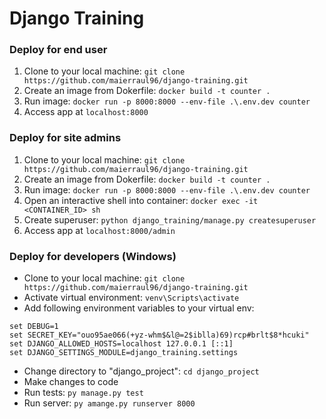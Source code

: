 # Django Training

### Deploy for end user
 1. Clone to your local machine: `git clone https://github.com/maierraul96/django-training.git`
 2. Create an image from Dokerfile:
    `docker build -t counter .`
 3. Run image: `docker run -p 8000:8000 --env-file .\.env.dev counter`
 4. Access app at `localhost:8000`
 
 ### Deploy for site admins
 1. Clone to your local machine: `git clone https://github.com/maierraul96/django-training.git`
 2. Create an image from Dokerfile:
    `docker build -t counter .`
 3. Run image: `docker run -p 8000:8000 --env-file .\.env.dev counter`
 4. Open an interactive shell into container: `docker exec -it <CONTAINER_ID> sh`
 5. Create superuser: `python django_training/manage.py createsuperuser`
 4. Access app at `localhost:8000/admin`
 
 ### Deploy for developers (Windows)
  - Clone to your local machine: `git clone https://github.com/maierraul96/django-training.git`
  - Activate virtual environment: `venv\Scripts\activate`
  - Add following environment variables to your virtual env: 
 ```
set DEBUG=1
set SECRET_KEY="ouo95ae066(+yz-whm$&l@=2$iblla)69)rcp#brlt$8*hcuki"
set DJANGO_ALLOWED_HOSTS=localhost 127.0.0.1 [::1]
set DJANGO_SETTINGS_MODULE=django_training.settings
```
  - Change directory to "django_project": `cd django_project`
  - Make changes to code
  - Run tests: `py manage.py test`
  - Run server: `py amange.py runserver 8000`
